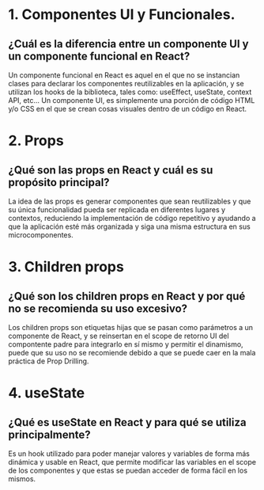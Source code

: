 # 1. Componentes UI y Funcionales.  

## ¿Cuál es la diferencia entre un componente UI y un componente funcional en React? 
Un componente funcional en React es aquel en el que no se instancian clases para declarar los componentes reutilizables en la aplicación, y se utilizan los hooks de la biblioteca, tales como: useEffect, useState, context API, etc... 
Un componente UI, es simplemente una porción de código HTML y/o CSS en el que se crean cosas visuales dentro de un código en React. 


# 2. Props 

## ¿Qué son las props en React y cuál es su propósito principal? 
La idea de las props es generar componentes que sean reutilizables y que su única funcionalidad pueda ser replicada en diferentes lugares y contextos, reduciendo la implementación de código repetitivo y ayudando a que la aplicación esté más organizada y siga una misma estructura en sus microcomponentes. 
 

# 3. Children props  

## ¿Qué son los children props en React y por qué no se recomienda su uso excesivo? 
Los children props son etiquetas hijas que se pasan como parámetros a un componente de React, y se reinsertan en el scope de retorno UI del compontente padre para integrarlo en sí mismo y permitir el dinamismo, puede que su uso no se recomiende debido a que se puede caer en la mala práctica de Prop Drilling. 


# 4. useState
## ¿Qué es useState en React y para qué se utiliza principalmente?
Es un hook utilizado para poder manejar valores y variables de forma más dinámica y usable en React, que permite modificar las variables en el scope de los componentes y que estas se puedan acceder de forma fácil en los mismos.
